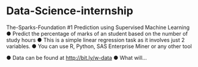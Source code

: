 # Data-Science-internship
The-Sparks-Foundation #1 Prediction using Supervised Machine Learning ● Predict the percentage of marks of an student based on the number of study hours ● This is a simple linear regression task as it involves just 2 variables. ● You can use R, Python, SAS Enterprise Miner or any other tool 

● Data can be found at http://bit.ly/w-data ● What will…
